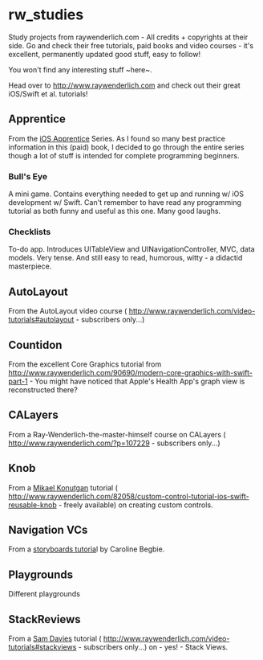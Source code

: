 # rw_studies
Study projects from raywenderlich.com - All credits + copyrights at their side. Go and check their free tutorials, paid books and video courses - it's excellent, permanently updated good stuff, easy to follow!

You won't find any interesting stuff ~here~. 

Head over to http://www.raywenderlich.com and check out their great iOS/Swift et al. tutorials!

## Apprentice
From the [iOS Apprentice](http://www.raywenderlich.com/store/ios-apprentice) Series. As I found so many best practice information in this (paid) book, I decided to go through the entire series though a lot of stuff is intended for complete programming beginners.

### Bull's Eye
A mini game. Contains everything needed to get up and running w/ iOS development w/ Swift. Can't remember to have read any programming tutorial as both funny and useful as this one. Many good laughs.

### Checklists
To-do app. Introduces UITableView and UINavigationController, MVC, data models. Very tense. And still easy to read, humorous, witty - a didactid masterpiece.

## AutoLayout
From the AutoLayout video course ( http://www.raywenderlich.com/video-tutorials#autolayout - subscribers only...)

## Countidon
From the excellent Core Graphics tutorial from http://www.raywenderlich.com/90690/modern-core-graphics-with-swift-part-1 - You might have noticed that Apple's Health App's graph view is reconstructed there?

## CALayers
From a Ray-Wenderlich-the-master-himself course on CALayers ( http://www.raywenderlich.com/?p=107229 - subscribers only...)

## Knob
From a [Mikael Konutgan](http://kmikael.com/) tutorial ( http://www.raywenderlich.com/82058/custom-control-tutorial-ios-swift-reusable-knob - freely available) on creating custom controls.

## Navigation VCs
From a [storyboards tutoria](https://www.raywenderlich.com/113388/storyboards-tutorial-in-ios-9-part-1)l by Caroline Begbie.  

## Playgrounds
Different playgrounds

## StackReviews
From a [Sam Davies](https://twitter.com/@iwantmyrealname) tutorial ( http://www.raywenderlich.com/video-tutorials#stackviews - subscribers only...) on - yes! - Stack Views.

